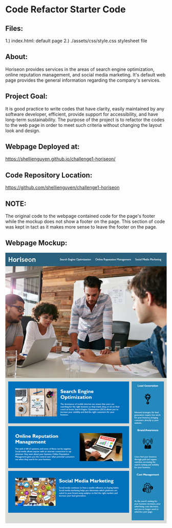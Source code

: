 # Code Refactor Starter Code
Files:
------
1.) index.html:               default page
2.) ./assets/css/style.css    stylesheet file

About:
------
Horiseon provides services in the areas of search engine optimization, online reputation management, and social media marketing.  It's default web page provides the general information regarding the company's services.

Project Goal:
-------------
It is good practice to write codes that have clarity, easily maintained by any software developer, efficient, provide support for accessibility, and have long-term sustainability.  The purpose of the project is to refactor the codes to the web page in order to meet such criteria without changing the layout look and design.

Webpage Deployed at:
--------------------
https://shellienguyen.github.io/challenge1-horiseon/

Code Repository Location:
-------------------------
https://github.com/shellienguyen/challenge1-horiseon

NOTE:
-----
The original code to the webpage contained code for the page's footer while the mockup does not show a footer on the page.  This section of code was kept in tact as it makes more sense to leave the footer on the page.

Webpage Mockup:
---------------

![Mockup](https://github.com/shellienguyen/challenge1-horiseon/blob/main/assets/images/horiseon_mockup.png)
